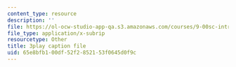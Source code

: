 ```yaml
---
content_type: resource
description: ''
file: https://ol-ocw-studio-app-qa.s3.amazonaws.com/courses/9-00sc-introduction-to-psychology-fall-2011/65e8bfb100df52f2852153f0645d0f9c_bihrpOS0qtY.vtt
file_type: application/x-subrip
resourcetype: Other
title: 3play caption file
uid: 65e8bfb1-00df-52f2-8521-53f0645d0f9c
---
```

